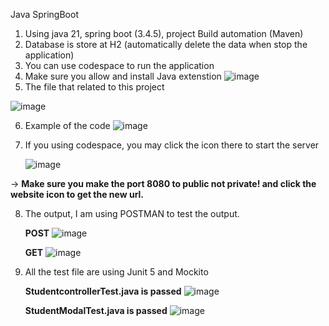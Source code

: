 Java SpringBoot
1. Using java 21, spring boot (3.4.5), project Build automation (Maven)
2. Database is store at H2 (automatically delete the data when stop the application)
3. You can use codespace to run the application
4. Make sure you allow and install Java extenstion
   ![image](https://github.com/user-attachments/assets/289a8887-2292-43e4-842c-42aec782cec4)
5. The file that related to this project
   
![image](https://github.com/user-attachments/assets/242a2f37-12e4-4d00-8a6a-54aa9f9f1441)

6. Example of the code
   ![image](https://github.com/user-attachments/assets/a50ff1d1-18cc-4c73-b486-5746ec89cb25)

7. If you using codespace,  you may click the icon there to start the server

   ![image](https://github.com/user-attachments/assets/dcd4e647-a081-4286-998a-84b86818b680)

-> **Make sure you make the port 8080 to public not private! and click the website icon to get the new url.**

8. The output, I am using POSTMAN to test the output.

   **POST**
   ![image](https://github.com/user-attachments/assets/1e9c2323-c28c-4e8f-8b54-647ba022e474)

   **GET**
   ![image](https://github.com/user-attachments/assets/cce0f9a6-ee0e-4364-9532-bbe77bcc5505)

9. All the test file are using Junit 5 and Mockito

    **StudentcontrollerTest.java is passed**
    ![image](https://github.com/user-attachments/assets/41529d19-fe4b-4e7d-ad91-de2830e4de7a)

    **StudentModalTest.java is passed**
    ![image](https://github.com/user-attachments/assets/7911b75a-ab6d-463d-8107-ade06f974b45)




   



